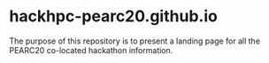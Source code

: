 # hackhpc-pearc20.github.io
The purpose of this repository is to present a landing page for all the PEARC20 co-located hackathon information. 
